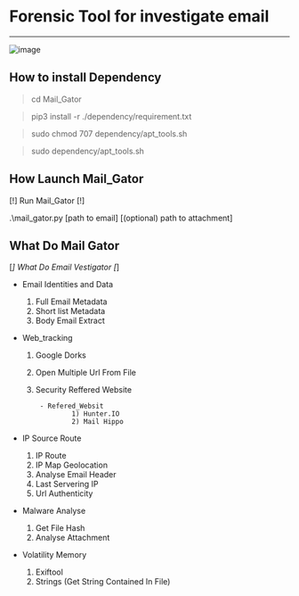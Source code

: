 # Forensic Tool for investigate email #
------------------------------------------------------


![image](https://user-images.githubusercontent.com/18190054/77008531-9bd17e80-6966-11ea-9297-607461dd498a.png)


## How to install Dependency
>cd Mail_Gator

>pip3 install -r ./dependency/requirement.txt

>sudo chmod 707 dependency/apt_tools.sh

> sudo dependency/apt_tools.sh


## How Launch Mail_Gator 

[!] Run Mail_Gator [!]

.\mail_gator.py [path to email] [(optional) path to attachment]

## What Do Mail Gator

[*] What Do Email Vestigator [*]

- Email Identities and Data
    1) Full Email Metadata
    2) Short list Metadata
    3) Body Email Extract

- Web_tracking
    1) Google Dorks
    2) Open Multiple Url From File
    3) Security Reffered Website
            
            - Refered_Websit
                    1) Hunter.IO
                    2) Mail Hippo

- IP Source Route
    1) IP Route
    2) IP Map Geolocation
    3) Analyse Email Header
    4) Last Servering IP
    5) Url Authenticity

- Malware Analyse
    1) Get File Hash
    2) Analyse Attachment
    

- Volatility Memory
    1) Exiftool
    2) Strings (Get String Contained In File)


